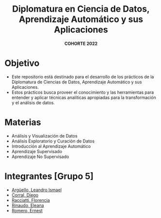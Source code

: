 <html>
  <h1  align="center";>
    Diplomatura en Ciencia de Datos, Aprendizaje Automático y sus Aplicaciones
  </h1>

  <h4 align="center";>
    COHORTE 2022
  </h4>
</html>





# Objetivo

- Este repositorio está destinado para el desarrollo de los prácticos de la Diplomatura de Ciencias de Datos, Aprendizaje Automático y sus Aplicaciones.
- Estos prácticos busca proveer el conocimiento y las herramientas para entender y aplicar técnicas analíticas apropiadas para la transformación y el análisis de datos.


# Materias
- Análisis y Visualización de Datos
- Análisis Exploratorio y Curación de Datos
- Introducción al Aprendizaje Automático
- Aprendizaje Supervisado
- Aprendizaje No Supervisado

<h1> Integrantes [Grupo 5]</h1>
    <ul>
        <li>
            <a href="mailto:leandro.arguello@kunan.com.ar">
            Argüello, Leandro Ismael
            </a>
        </li>
        <li>
            <a href="mailto:diegocorral80@gmail.com">
            Corral, Diego
            </a>
        </li>
        <li>
            <a href="mailto:florencia.racciatti@kunan.com.ar">
            Racciatti. Florencia
            </a>
        </li>
        <li>
            <a href="mailto:eleana.rinaudo@mi.unc.edu.ar">
            Rinaudo, Eleana
            </a>
        </li>
        <li>
            <a href="mailto:l.james.music@gmail.com">
            Romero, Ernest
            </a>
        </li>
    </ul>

